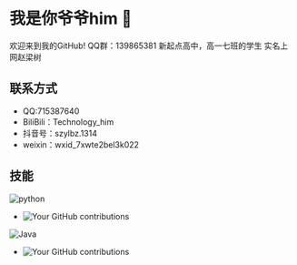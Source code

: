 # 我是你爷爷him 👋

欢迎来到我的GitHub!
QQ群：139865381
新起点高中，高一七班的学生
实名上网赵梁树


## 联系方式
- QQ:715387640
- BiliBili：Technology_him
- 抖音号：szylbz.1314
- weixin：wxid_7xwte2bel3k022

## 技能



![python](https://img.shields.io/badge/python-blue)
- ![Your GitHub contributions](https://www.python.org/static/img/python-logo.png)
  
![Java](https://img.shields.io/badge/Java-orange)
- ![Your GitHub contributions](https://bpic.588ku.com/element_origin_min_pic/00/27/39/4556d155abd096a.jpg)

